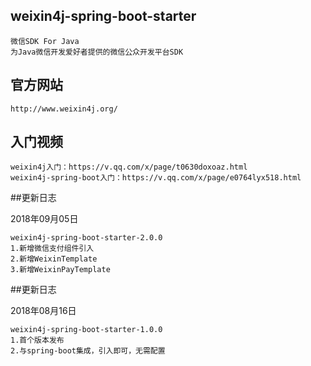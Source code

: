 ## weixin4j-spring-boot-starter ##

    微信SDK For Java
    为Java微信开发爱好者提供的微信公众开发平台SDK

## 官方网站 ##

    http://www.weixin4j.org/

## 入门视频 ##

    weixin4j入门：https://v.qq.com/x/page/t0630doxoaz.html
    weixin4j-spring-boot入门：https://v.qq.com/x/page/e0764lyx518.html

##更新日志

2018年09月05日

```
weixin4j-spring-boot-starter-2.0.0
1.新增微信支付组件引入
2.新增WeixinTemplate
3.新增WeixinPayTemplate
```

##更新日志

2018年08月16日

    weixin4j-spring-boot-starter-1.0.0
    1.首个版本发布
    2.与spring-boot集成，引入即可，无需配置
